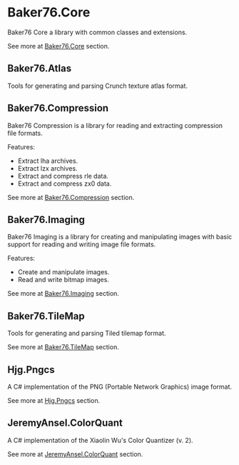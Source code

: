 # Baker76.Core

Baker76 Core a library with common classes and extensions.

See more at [Baker76.Core](src/Baker76.Core) section.

## Baker76.Atlas

Tools for generating and parsing Crunch texture atlas format.

## Baker76.Compression

Baker76 Compression is a library for reading and extracting compression file formats.

Features:
- Extract lha archives.
- Extract lzx archives.
- Extract and compress rle data.
- Extract and compress zx0 data.

See more at [Baker76.Compression](src/Baker76.Compression) section.

## Baker76.Imaging

Baker76 Imaging is a library for creating and manipulating images with basic support for reading and writing image file formats.

Features:
- Create and manipulate images.
- Read and write bitmap images.

See more at [Baker76.Imaging](src/Baker76.Imaging) section.

## Baker76.TileMap

Tools for generating and parsing Tiled tilemap format.

See more at [Baker76.TileMap](src/Baker76.TimeMap) section.

## Hjg.Pngcs

A C# implementation of the PNG (Portable Network Graphics) image format.

See more at [Hjg.Pngcs](src/Baker76.Pngcs) section.

## JeremyAnsel.ColorQuant

A C# implementation of the Xiaolin Wu's Color Quantizer (v. 2).

See more at [JeremyAnsel.ColorQuant](Baker76.ColorQuant) section.
